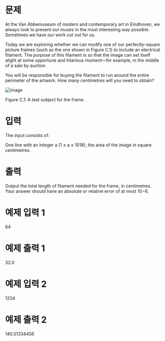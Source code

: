 # 문제
At the Van Abbemuseum of modern and contemporary art in Eindhoven, we always look to present our muses in the most interesting way possible. Sometimes we have our work cut out for us.

Today we are exploring whether we can modify one of our perfectly-square picture frames (such as the one shown in Figure C.1) to include an electrical filament. The purpose of this filament is so that the image can set itself alight at some opportune and hilarious moment—for example, in the middle of a sale by auction.

You will be responsible for buying the filament to run around the entire perimeter of the artwork. How many centimetres will you need to obtain?

![image](https://user-images.githubusercontent.com/45219806/103390491-1404db80-4b58-11eb-8c96-5c81bc6e9809.png)

Figure C.1: A test subject for the frame.

# 입력
The input consists of:

One line with an integer a (1 ≤ a ≤ 1018), the area of the image in square centimetres.
# 출력
Output the total length of filament needed for the frame, in centimetres. Your answer should have an absolute or relative error of at most 10−6.

# 예제 입력 1 
64
# 예제 출력 1 
32.0
# 예제 입력 2 
1234
# 예제 출력 2 
140.51334456
